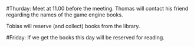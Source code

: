 #Thurday:
Meet at 11.00 before the meeting. Thomas will contact his friend regarding the names of the game engine books.

Tobias will reserve (and collect) books from the library.

#Friday:
If we get the books this day will be reserved for reading.
